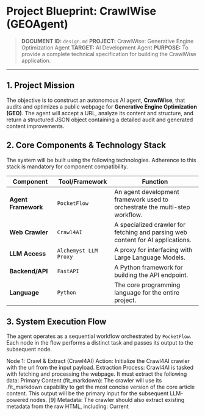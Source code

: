 # Project Blueprint: CrawlWise (GEOAgent)
> **DOCUMENT ID:** `design.md`
> **PROJECT:** CrawlWise: Generative Engine Optimization Agent
> **TARGET:** AI Development Agent
> **PURPOSE:** To provide a complete technical specification for building the CrawlWise application.

---

## 1. Project Mission

The objective is to construct an autonomous AI agent, **CrawlWise**, that audits and optimizes a public webpage for **Generative Engine Optimization (GEO)**. The agent will accept a URL, analyze its content and structure, and return a structured JSON object containing a detailed audit and generated content improvements.

## 2. Core Components & Technology Stack

The system will be built using the following technologies. Adherence to this stack is mandatory for component compatibility.

| Component         | Tool/Framework      | Function                                                                       |
| ----------------- | ------------------- | ------------------------------------------------------------------------------ |
| **Agent Framework** | `PocketFlow`        | An agent development framework used to orchestrate the multi-step workflow.    |
| **Web Crawler**     | `Crawl4AI`          | A specialized crawler for fetching and parsing web content for AI applications.|
| **LLM Access**      | `Alchemyst LLM Proxy` | A proxy for interfacing with Large Language Models.                              |
| **Backend/API**     | `FastAPI`           | A Python framework for building the API endpoint.                                |
| **Language**        | `Python`            | The core programming language for the entire project.                          |

## 3. System Execution Flow

The agent operates as a sequential workflow orchestrated by `PocketFlow`. Each node in the flow performs a distinct task and passes its output to the subsequent node.

Node 1: Crawl & Extract (Crawl4AI)
Action: Initialize the Crawl4AI crawler with the url from the input payload.
Extraction Process: Crawl4AI is tasked with fetching and processing the webpage. It must extract the following data:
Primary Content (fit_markdown): The crawler will use its .fit_markdown capability to get the most concise version of the core article content. This output will be the primary input for the subsequent LLM-powered nodes. [9]
Metadata: The crawler should also extract existing metadata from the raw HTML, including:
Current <title> tag content.
Current <meta name="description"> content.
A count of heading tags (<h1>, <h2>, <h3>, etc.).
Output: A data object containing fit_markdown and the extracted metadata.


Node 2: Audit Content
Action: The first agentic step, focused on analysis.
Input: The fit_markdown content, the metadata object from Node 1, and the user-provided keywords.
Process: Construct a prompt for the LLM via the Alchemyst proxy. The prompt will instruct the model to act as a technical SEO expert. It will perform the following checks:
Structural Validation: Analyze the metadata for common SEO issues (e.g., "Missing H1", "Multiple H1 tags", "Missing meta description").
Keyword Presence: Check if the provided keywords appear in the fit_markdown and existing metadata.
E-E-A-T Signal Check: Scan the fit_markdown for the presence of signals that correlate with Experience, Expertise, Authoritativeness, and Trustworthiness. This includes looking for author names, publication/update dates, and outbound links (citations). The audit should flag the absence of these signals.
FAQ Section: Determine if a structured FAQ section exists.
Output: A structured audit JSON object containing issues and recommendations.
Node 3: Generate Enhancements
Action: The second agentic step, focused on content generation.
Input: The fit_markdown from Node 1, the audit object from Node 2, and the user-provided keywords and tone.
Process: Construct a second, distinct prompt for the LLM. This prompt will be generative and will use the context from the audit to inform its creations. It must generate:
Rewritten Introduction: A new opening paragraph for the article, adhering to the specified tone.
Optimized Meta Tags: A new title (approx. 60 characters) and description (approx. 155 characters) that incorporate the keywords.
FAQ Section: A list of question-and-answer pairs derived from the fit_markdown content.
Output: A structured improvements JSON object.
4. Input & Output Specification
The agent's interface is a single FastAPI endpoint.
API Endpoint: POST /api/v1/audit
Request Payload
Generated json
{
  "agent": "seo",
  "url": "https://example.com/your-blog-post",
  "keywords": ["LLM SEO", "AI search"],
  "tone": "professional"
}
Use code with caution.
Json
agent (string): A field for routing, must be set to "seo".
url (string, required): The public URL to be processed.
keywords (list[string], optional): Keywords to guide audit and generation.
tone (string, optional): The desired tone for generated content (e.g., "professional", "casual").
Success Response (200 OK)
The final output must strictly adhere to this JSON schema. It combines the outputs from the Audit and Enhancement nodes.
Generated json
{
  "audit": {
    "structure": ["Missing H1", "Too many H3s"],
    "issues": ["No meta title", "No structured FAQ section"],
    "recommendations": ["Add a meta title using keywords", "Use structured data"]
  },
  "improvements": {
    "intro": "In this article, we explore how to use large language models for modern SEO...",
    "meta": {
      "title": "Mastering SEO for LLMs in 2025",
      "description": "Learn how to optimize your content for AI-driven search engines using LLM strategies."
    },
    "faqs": [
      {
        "question": "What is Generative Engine Optimization (GEO)?",
        "answer": "GEO is the practice of optimizing your content for inclusion in AI-generated answers."
      }
    ]
  }
}
Use code with caution.
Json
---------------
System Flow

1. Input Submission

A user provides a URL + optional keywords and tone via API or GUI.

2. Web Crawling

crawl4ai is used to fetch the webpage.

.fit_markdown is extracted to get a clean, structured version of the content.

3. Audit Step (PocketFlow Agent Node 1)

The markdown content is sent to the Alchemyst LLM with a prompt asking to:

Evaluate structure (headings, schema, meta)

Check for content gaps or E-E-A-T violations

Recommend improvements

4. Enhancement Step (PocketFlow Agent Node 2)

A second LLM prompt uses the same markdown and returns:

A rewritten intro

An SEO-optimized title & description

A new FAQ section

5. Return Output

The result is returned as a structured JSON.
